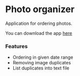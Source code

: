 # Photo organizer
Application for ordering photos.

You can download the app [here](https://github.com/pklatka/photo-organizer/releases/download/v0.2/Photo-organizer.exe)

### Features
- Ordering in given date range
- Removing image duplicates 
- List duplicates into text file


